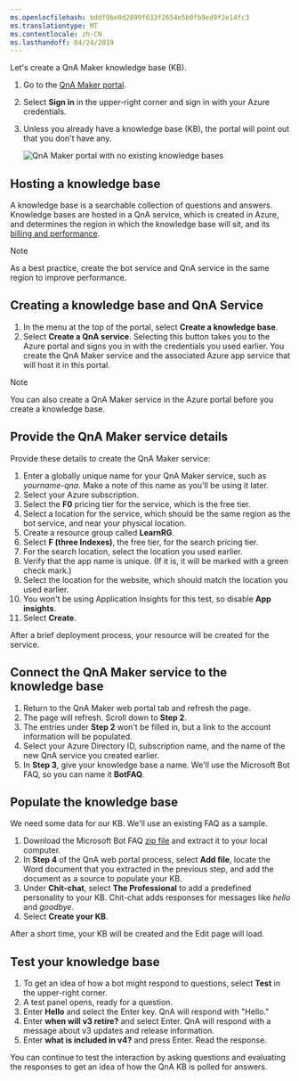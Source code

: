 ```yaml
---
ms.openlocfilehash: bddf9be0d2899f633f2654e5b0fb9ed9f2e14fc3
ms.translationtype: MT
ms.contentlocale: zh-CN
ms.lasthandoff: 04/24/2019
---
```

Let's create a QnA Maker knowledge base (KB).

1. Go to the [QnA Maker portal](https://www.qnamaker.ai/?azure-portal=true).
1. Select **Sign in** in the upper-right corner and sign in with your Azure credentials.
1. Unless you already have a knowledge base (KB), the portal will point out that you don't have any.

    ![QnA Maker portal with no existing knowledge bases](../media/3-exercise-create-qna-kb-portal.png)

## <a name="hosting-a-knowledge-base"></a>Hosting a knowledge base

A knowledge base is a searchable collection of questions and answers. Knowledge bases are hosted in a QnA service, which is created in Azure, and determines the region in which the knowledge base will sit, and its [billing and performance](https://azure.microsoft.com/pricing/details/cognitive-services/qna-maker/).

> [!NOTE]
> As a best practice, create the bot service and QnA service in the same region to improve performance.

## <a name="creating-a-knowledge-base-and-qna-service"></a>Creating a knowledge base and QnA Service

1. In the menu at the top of the portal, select **Create a knowledge base**.
1. Select **Create a QnA service**. Selecting this button takes you to the Azure portal and signs you in with the credentials you used earlier. You create the QnA Maker service and the associated Azure app service that will host it in this portal.

> [!NOTE]
> You can also create a QnA Maker service in the Azure portal before you create a knowledge base.

## <a name="provide-the-qna-maker-service-details"></a>Provide the QnA Maker service details

Provide these details to create the QnA Maker service:

1. Enter a globally unique name for your QnA Maker service, such as *yourname-qna*. Make a note of this name as you'll be using it later.
1. Select your Azure subscription.
1. Select the **F0** pricing tier for the service, which is the free tier.
1. Select a location for the service, which should be the same region as the bot service, and near your physical location.
1. Create a resource group called **LearnRG**.
1. Select **F (three Indexes)**, the free tier, for the search pricing tier.
1. For the search location, select the location you used earlier.
1. Verify that the app name is unique. (If it is, it will be marked with a green check mark.)
1. Select the location for the website, which should match the location you used earlier.
1. You won't be using Application Insights for this test, so disable **App insights**.
1. Select **Create**.

After a brief deployment process, your resource will be created for the service.

## <a name="connect-the-qna-maker-service-to-the-knowledge-base"></a>Connect the QnA Maker service to the knowledge base

1. Return to the QnA Maker web portal tab and refresh the page.
1. The page will refresh. Scroll down to **Step 2**.
1. The entries under **Step 2** won't be filled in, but a link to the account information will be populated.
1. Select your Azure Directory ID, subscription name, and the name of the new QnA service you created earlier.
1. In **Step 3**, give your knowledge base a name. We'll use the Microsoft Bot FAQ, so you can name it **BotFAQ**.

## <a name="populate-the-knowledge-base"></a>Populate the knowledge base

We need some data for our KB. We'll use an existing FAQ as a sample.

1. Download the Microsoft Bot FAQ [zip file](https://github.com/MicrosoftDocs/mslearn-work-with-vision-cognitive-services/blob/master/Microsoft%20Bot%20FAQ.zip?raw=true) and extract it to your local computer.
1. In **Step 4** of the QnA web portal process, select **Add file**, locate the Word document that you extracted in the previous step, and add the document as a source to populate your KB.
1. Under **Chit-chat**, select **The Professional** to add a predefined personality to your KB. Chit-chat adds responses for messages like *hello* and *goodbye*.
1. Select **Create your KB**.

After a short time, your KB will be created and the Edit page will load.

## <a name="test-your-knowledge-base"></a>Test your knowledge base

1. To get an idea of how a bot might respond to questions, select **Test** in the upper-right corner.
1. A test panel opens, ready for a question.
1. Enter **Hello** and select the Enter key. QnA will respond with "Hello."
1. Enter **when will v3 retire?** and select Enter. QnA will respond with a message about v3 updates and release information.
1. Enter **what is included in v4?** and press Enter. Read the response.

You can continue to test the interaction by asking questions and evaluating the responses to get an idea of how the QnA KB is polled for answers.
